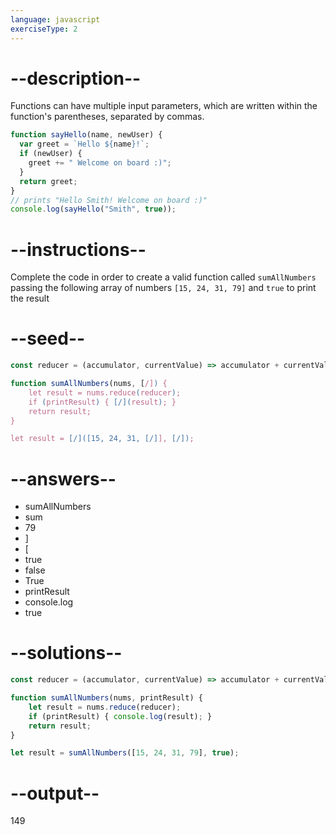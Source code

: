 ```yaml
---
language: javascript
exerciseType: 2
---
```


# --description--

Functions can have multiple input parameters, which are written within the function's parentheses, separated by commas.
```javascript
function sayHello(name, newUser) {
  var greet = `Hello ${name}!`;
  if (newUser) {
    greet += " Welcome on board :)";
  }
  return greet;
}
// prints "Hello Smith! Welcome on board :)"
console.log(sayHello("Smith", true));
```

# --instructions--

Complete the code in order to create a valid function called `sumAllNumbers` passing the following array of numbers `[15, 24, 31, 79]` and `true` to print the result

# --seed--

```javascript
const reducer = (accumulator, currentValue) => accumulator + currentValue;

function sumAllNumbers(nums, [/]) {
    let result = nums.reduce(reducer);
    if (printResult) { [/](result); }
    return result;
}

let result = [/]([15, 24, 31, [/]], [/]);
```

# --answers--

- sumAllNumbers
- sum
- 79
- ]
- [
- true
- false
- True
- printResult
- console.log
- true

# --solutions--

```javascript
const reducer = (accumulator, currentValue) => accumulator + currentValue;

function sumAllNumbers(nums, printResult) {
    let result = nums.reduce(reducer);
    if (printResult) { console.log(result); }
    return result;
}

let result = sumAllNumbers([15, 24, 31, 79], true);
```

# --output--

149
